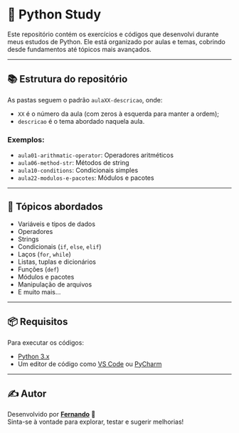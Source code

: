 # 🐍 Python Study

Este repositório contém os exercícios e códigos que desenvolvi durante meus estudos de Python. Ele está organizado por aulas e temas, cobrindo desde fundamentos até tópicos mais avançados.

---

## 📚 Estrutura do repositório

As pastas seguem o padrão `aulaXX-descricao`, onde:

- `XX` é o número da aula (com zeros à esquerda para manter a ordem);
- `descricao` é o tema abordado naquela aula.

### Exemplos:

- `aula01-arithmatic-operator`: Operadores aritméticos  
- `aula06-method-str`: Métodos de string  
- `aula10-conditions`: Condicionais simples  
- `aula22-modulos-e-pacotes`: Módulos e pacotes

---

## 🚀 Tópicos abordados

- Variáveis e tipos de dados
- Operadores
- Strings
- Condicionais (`if`, `else`, `elif`)
- Laços (`for`, `while`)
- Listas, tuplas e dicionários
- Funções (`def`)
- Módulos e pacotes
- Manipulação de arquivos
- E muito mais...

---

## 📦 Requisitos

Para executar os códigos:

- [Python 3.x](https://www.python.org/downloads/)
- Um editor de código como [VS Code](https://code.visualstudio.com/) ou [PyCharm](https://www.jetbrains.com/pycharm/)

---

## ✍️ Autor

Desenvolvido por **[Fernando](https://github.com/fnbritosx)** 🚀  
Sinta-se à vontade para explorar, testar e sugerir melhorias!

